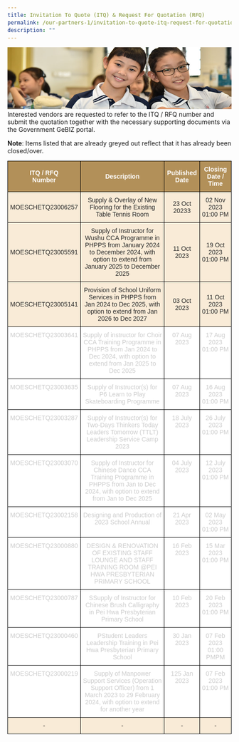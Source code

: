 ```yaml
---
title: Invitation To Quote (ITQ) & Request For Quotation (RFQ)
permalink: /our-partners-1/invitation-to-quote-itq-request-for-quotation-rfq/
description: ""
---
```

![](/images/Website%20Banners%20Subpage/948x260%20masterhead%20-%20Our%20Partners3.jpg)
Interested vendors are requested to refer to the ITQ / RFQ number and submit the quotation together with the necessary supporting documents via the Government GeBIZ portal.  
  

**Note**: Items listed that are already greyed out reflect that it has already been closed/over.

<style type="text/css">
.tg  {border-collapse:collapse;border-spacing:0;}
.tg td{border-color:black;border-style:solid;border-width:1px;font-family:Arial, sans-serif;font-size:14px;
  overflow:hidden;padding:10px 5px;word-break:normal;}
.tg th{border-color:black;border-style:solid;border-width:1px;font-family:Arial, sans-serif;font-size:14px;
  font-weight:normal;overflow:hidden;padding:10px 5px;word-break:normal;}
.tg .tg-q1lf{background-color:#F9EBD7;color:#282828;text-align:center;vertical-align:middle}
.tg .tg-vgdu{background-color:#F9EBD7;color:#CCC;text-align:center;vertical-align:top}
.tg .tg-vtwo{background-color:#B29059;color:#FFF;font-weight:bold;text-align:center;vertical-align:middle}
.tg .tg-lhoz{background-color:#FFF;color:#CCC;text-align:center;vertical-align:top}
.tg .tg-r2gi{background-color:#FFF;color:#282828;text-align:center;vertical-align:middle}
</style>
<table class="tg">
<thead>
  <tr>
    <th class="tg-vtwo"><span style="color:#FFF;background-color:#B29059">ITQ / RFQ</span><br><span style="color:#FFF;background-color:#B29059">Number</span></th>
    <th class="tg-vtwo"><span style="color:#FFF;background-color:#B29059">Description</span></th>
    <th class="tg-vtwo"><span style="color:#FFF;background-color:#B29059">Published</span><br><span style="color:#FFF;background-color:#B29059">Date</span></th>
    <th class="tg-vtwo"><span style="color:#FFF;background-color:#B29059">Closing</span><br><span style="color:#FFF;background-color:#B29059">Date / Time</span></th>
  </tr>
</thead>
<tbody>
	 <tr>
	</tr>	<tr>
		</tr>	<tr>
		</tr>	<tr>
	</tr>	<tr>
		</tr>	<tr><td class="tg-q1lf"><span style="color:#282828;background-color:transparent">  MOESCHETQ23006257</span></td>
    <td class="tg-q1lf"><span style="color:#282828;background-color:transparent">Supply &amp; Overlay of New Flooring for the Existing Table Tennis Room</span></td>
    <td class="tg-q1lf"><span style="color:#282828;background-color:transparent"> 23 Oct 20233</span></td>
    <td class="tg-q1lf"><span style="color:#282828;background-color:transparent"> 02 Nov 2023 01:00 PM</span></td>
  </tr><tr>
	</tr>	<tr>
	</tr>	<tr>
	</tr>	<tr><td class="tg-q1lf"><span style="color:#282828;background-color:transparent">  MOESCHETQ23005591</span></td>
    <td class="tg-q1lf"><span style="color:#282828;background-color:transparent">Supply of Instructor for Wushu CCA Programme in PHPPS from January 2024 to December 2024, with option to extend from January 2025 to December 2025</span></td>
    <td class="tg-q1lf"><span style="color:#282828;background-color:transparent"> 11 Oct 2023</span></td>
    <td class="tg-q1lf"><span style="color:#282828;background-color:transparent"> 19 Oct 2023 01:00 PM</span></td>
  </tr><tr>
	 </tr><tr>
	</tr>	<tr>
	</tr>	<tr><td class="tg-q1lf"><span style="color:#282828;background-color:transparent">  MOESCHETQ23005141</span></td>
    <td class="tg-q1lf"><span style="color:#282828;background-color:transparent">Provision of School Uniform Services in PHPPS from Jan 2024 to Dec 2025, with option to extend from Jan 2026 to Dec 2027</span></td>
    <td class="tg-q1lf"><span style="color:#282828;background-color:transparent"> 03 Oct 2023</span></td>
    <td class="tg-q1lf"><span style="color:#282828;background-color:transparent"> 11 Oct 2023 01:00 PM</span></td>
  </tr><tr>
	 </tr><tr>
	 </tr><tr>
			</tr>	<tr><td class="tg-lhoz"><span style="">  MOESCHETQ23003641</span></td>
    <td class="tg-lhoz"><span style="">Supply of instructor for Choir CCA Training Programme in PHPPS from Jan 2024 to Dec 2024, with option to extend from Jan 2025 to Dec 2025</span></td>
    <td class="tg-lhoz"><span style=""> 07 Aug 2023</span></td>
    <td class="tg-lhoz"><span style=""> 17 Aug 2023 01:00 PM</span></td>
  </tr><tr>
		</tr>	<tr><td class="tg-lhoz"><span style="">  MOESCHETQ23003635</span></td>
    <td class="tg-lhoz"><span style="">Supply of Instructor(s) for P6 Learn to Play Skateboarding Programme</span></td>
    <td class="tg-lhoz"><span style=""> 07 Aug 2023</span></td>
    <td class="tg-lhoz"><span style=""> 16 Aug 2023 01:00 PM</span></td>
  </tr><tr>
	</tr>	<tr><td class="tg-lhoz"><span style="">  MOESCHETQ23003287</span></td>
    <td class="tg-lhoz"><span style=""> Supply of Instructor(s) for Two-Days Thinkers Today Leaders Tomorrow (TTLT) Leadership Service Camp 2023</span></td>
    <td class="tg-lhoz"><span style=""> 18 July 2023</span></td>
    <td class="tg-lhoz"><span style=""> 26 July 2023 01:00 PM</span></td>
  </tr><tr>
		</tr>	<tr>
	</tr>	<tr>
		</tr>	<tr><td class="tg-lhoz"><span style="">  MOESCHETQ23003070</span></td>
    <td class="tg-lhoz"><span style=""> Supply of Instructor for Chinese Dance CCA Training Programme in PHPPS from Jan to Dec 2024, with option to extend from Jan to Dec 2025</span></td>
    <td class="tg-lhoz"><span style=""> 04 July 2023</span></td>
    <td class="tg-lhoz"><span style=""> 12 July 2023 01:00 PM</span></td>
  </tr><tr>
		</tr>	<tr>
			</tr>	<tr>
		</tr>	<tr>
	</tr>	<tr><td class="tg-lhoz"><span style="">  MOESCHETQ23002158</span></td>
    <td class="tg-lhoz"><span style=""> Designing and Production of 2023 School Annual</span></td>
    <td class="tg-lhoz"><span style=""> 21 Apr 2023</span></td>
    <td class="tg-lhoz"><span style=""> 02 May 2023 01:00 PM</span></td>
  </tr><tr>
	</tr>	<tr>
	</tr><tr>
	</tr>	<tr><td class="tg-lhoz">  MOESCHETQ23000880</td>
    <td class="tg-lhoz"> DESIGN &amp; RENOVATION OF EXISTING STAFF LOUNGE AND STAFF TRAINING ROOM @PEI HWA PRESBYTERIAN PRIMARY SCHOOL</td>
    <td class="tg-lhoz"> 16 Feb 2023</td>
    <td class="tg-lhoz"> 15 Mar 2023 01:00 PM</td>
  </tr>
		<tr>
	</tr>	<tr>
	</tr><tr>
	</tr><tr>
    <td class="tg-lhoz"> MOESCHETQ23000787</td>
    <td class="tg-lhoz">SSupply of Instructor for Chinese Brush Calligraphy in Pei Hwa Presbyterian Primary School </td>
    <td class="tg-lhoz"> 10 Feb 2023</td>
    <td class="tg-lhoz"> 20 Feb 2023 01:00 PM </td>
  </tr>
	 <tr>
  </tr><tr>
    <td class="tg-lhoz">MOESCHETQ23000460 </td>
    <td class="tg-lhoz"> PStudent Leaders Leadership Training in Pei Hwa Presbyterian Primary School </td>
    <td class="tg-lhoz"> 30 Jan 2023</td>
    <td class="tg-lhoz"> 07 Feb 2023 01:00 PMPM</td>
  </tr>
	 <tr>
  </tr><tr>
    <td class="tg-lhoz"> MOESCHETQ23000219</td>
    <td class="tg-lhoz">Supply of Manpower Support Services (Operation Support Officer) from 1 March 2023 to 29 February 2024, with option to extend for another year</td>
    <td class="tg-lhoz"> 125 Jan 2023</td>
    <td class="tg-lhoz"> 07 Feb 2023 01:00 PM</td>
  </tr>
	 <tr>
  </tr><tr>
    </tr>	<tr><td class="tg-q1lf"><span style="color:#282828;background-color:transparent">  - </span></td>
    <td class="tg-q1lf"><span style="color:#282828;background-color:transparent"> - </span></td>
    <td class="tg-q1lf"><span style="color:#282828;background-color:transparent"> - </span></td>
    <td class="tg-q1lf"><span style="color:#282828;background-color:transparent">- </span></td>
  </tr><tr>
</tr></tbody>
</table>